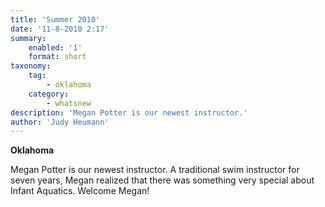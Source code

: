 ```yaml
---
title: 'Summer 2010'
date: '11-8-2010 2:17'
summary:
    enabled: '1'
    format: short
taxonomy:
    tag:
        - oklahoma
    category:
        - whatsnew
description: 'Megan Potter is our newest instructor.'
author: 'Judy Heumann'
---
```


**Oklahoma**

Megan Potter is our newest instructor. A traditional swim instructor for seven years, Megan realized that there was something very special about Infant Aquatics. Welcome Megan!